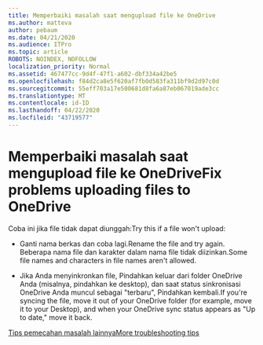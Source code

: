 ```yaml
---
title: Memperbaiki masalah saat mengupload file ke OneDrive
ms.author: matteva
author: pebaum
ms.date: 04/21/2020
ms.audience: ITPro
ms.topic: article
ROBOTS: NOINDEX, NOFOLLOW
localization_priority: Normal
ms.assetid: 467477cc-9d4f-47f1-a602-dbf334a42be5
ms.openlocfilehash: f84d2ca8e5f620af7fb0d583fa311bf9d2d97c0d
ms.sourcegitcommit: 55eff703a17e500681d8fa6a87eb067019ade3cc
ms.translationtype: MT
ms.contentlocale: id-ID
ms.lasthandoff: 04/22/2020
ms.locfileid: "43719577"
---
```

# <a name="fix-problems-uploading-files-to-onedrive"></a><span data-ttu-id="de5e8-102">Memperbaiki masalah saat mengupload file ke OneDrive</span><span class="sxs-lookup"><span data-stu-id="de5e8-102">Fix problems uploading files to OneDrive</span></span>

<span data-ttu-id="de5e8-103">Coba ini jika file tidak dapat diunggah:</span><span class="sxs-lookup"><span data-stu-id="de5e8-103">Try this if a file won't upload:</span></span>
  
- <span data-ttu-id="de5e8-104">Ganti nama berkas dan coba lagi.</span><span class="sxs-lookup"><span data-stu-id="de5e8-104">Rename the file and try again.</span></span> <span data-ttu-id="de5e8-105">Beberapa nama file dan karakter dalam nama file tidak diizinkan.</span><span class="sxs-lookup"><span data-stu-id="de5e8-105">Some file names and characters in file names aren't allowed.</span></span> 
    
- <span data-ttu-id="de5e8-106">Jika Anda menyinkronkan file, Pindahkan keluar dari folder OneDrive Anda (misalnya, pindahkan ke desktop), dan saat status sinkronisasi OneDrive Anda muncul sebagai "terbaru", Pindahkan kembali.</span><span class="sxs-lookup"><span data-stu-id="de5e8-106">If you're syncing the file, move it out of your OneDrive folder (for example, move it to your Desktop), and when your OneDrive sync status appears as "Up to date," move it back.</span></span> 
    
[<span data-ttu-id="de5e8-107">Tips pemecahan masalah lainnya</span><span class="sxs-lookup"><span data-stu-id="de5e8-107">More troubleshooting tips</span></span>](https://go.microsoft.com/fwlink/?linkid=873155)
  

